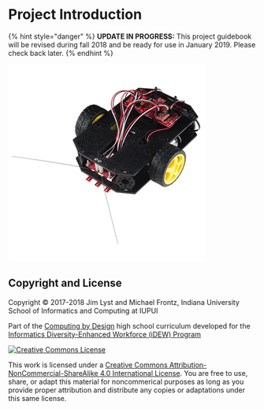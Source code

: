 # Project Introduction

{% hint style="danger" %}
**UPDATE IN PROGRESS:** This project guidebook will be revised during fall 2018 and be ready for use in January 2019. Please check back later.
{% endhint %}

![RedBot \(Two-Wheeled Robot with Sensors\)](.gitbook/assets/redbot.jpg)

## Copyright and License

Copyright © 2017-2018 Jim Lyst and Michael Frontz, Indiana University School of Informatics and Computing at IUPUI

Part of the [Computing by Design](https://cxd.gitbooks.io/the-cxd-framework/content/) high school curriculum developed for the [Informatics Diversity-Enhanced Workforce \(iDEW\) Program](http://soic.iupui.edu/idew/)

[![Creative Commons License](https://i.creativecommons.org/l/by-nc-sa/4.0/88x31.png)](http://creativecommons.org/licenses/by-nc-sa/4.0/)

This work is licensed under a [Creative Commons Attribution-NonCommercial-ShareAlike 4.0 International License](http://creativecommons.org/licenses/by-nc-sa/4.0/). You are free to use, share, or adapt this material for noncommerical purposes as long as you provide proper attribution and distribute any copies or adaptations under this same license.

